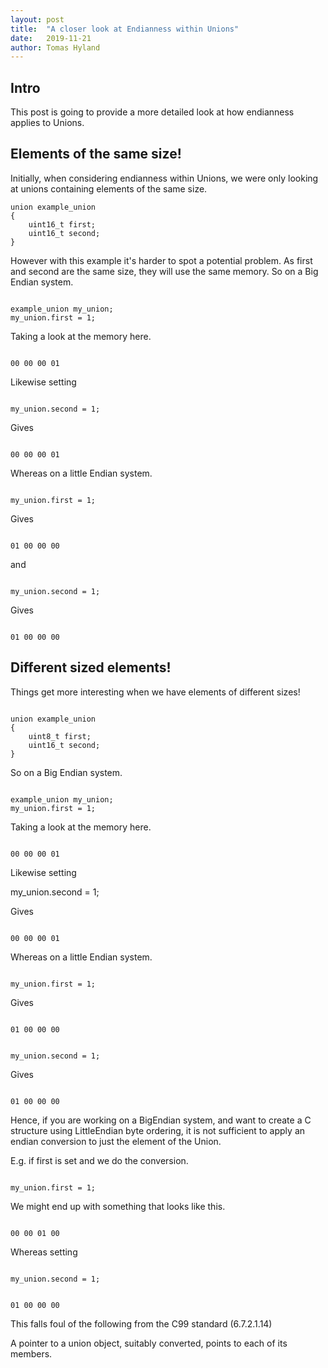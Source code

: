 ```yaml
---
layout: post
title:  "A closer look at Endianness within Unions"
date:   2019-11-21
author: Tomas Hyland
---
```


## Intro

This post is going to provide a more detailed look at how endianness applies to
Unions.

## Elements of the same size!

Initially, when considering endianness within Unions, we were only looking at
unions containing elements of the same size.

~~~
union example_union
{
    uint16_t first;
    uint16_t second;
}
~~~

However with this example it's harder to spot a potential problem. As first and
second are the same size, they will use the same memory. So on a Big Endian
system.

~~~

example_union my_union;
my_union.first = 1;
~~~

Taking a look at the memory here.
~~~

00 00 00 01
~~~

Likewise setting
~~~

my_union.second = 1;
~~~

Gives
~~~

00 00 00 01
~~~

Whereas on a little Endian system.
~~~

my_union.first = 1;
~~~

Gives
~~~

01 00 00 00
~~~

and
~~~

my_union.second = 1;
~~~

Gives
~~~

01 00 00 00
~~~


## Different sized elements!

Things get more interesting when we have elements of different sizes!
~~~

union example_union
{
    uint8_t first;
    uint16_t second;
}
~~~

So on a Big Endian
system.

~~~

example_union my_union;
my_union.first = 1;
~~~

Taking a look at the memory here.
~~~

00 00 00 01
~~~

Likewise setting

my_union.second = 1;

Gives
~~~

00 00 00 01
~~~

Whereas on a little Endian system.
~~~

my_union.first = 1;
~~~

Gives
~~~

01 00 00 00
~~~

~~~

my_union.second = 1;
~~~

Gives
~~~

01 00 00 00
~~~

Hence, if you are working on a BigEndian system, and want to create a C
structure using LittleEndian byte ordering, it is not sufficient to apply an
endian conversion to just the element of the Union.

E.g. if first is set and we do the conversion.
~~~

my_union.first = 1;
~~~

We might end up with something that looks like this.
~~~

00 00 01 00
~~~

Whereas setting 
~~~

my_union.second = 1;
~~~
~~~

01 00 00 00
~~~

This falls foul of the following from the C99 standard (6.7.2.1.14)

A pointer to a union object, suitably converted, points to each of its members.
